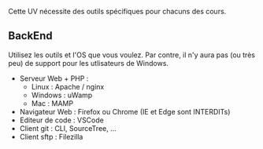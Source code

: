 
Cette UV nécessite des outils spécifiques pour chacuns des cours.

## BackEnd

Utilisez les outils et l'OS que vous voulez.
Par contre, il n'y aura pas (ou très peu) de support pour les utlisateurs de Windows.

- Serveur Web + PHP :
    * Linux : Apache / nginx
    * Windows : uWamp
    * Mac : MAMP
- Navigateur Web : Firefox ou Chrome (IE et Edge sont INTERDITs)
- Editeur de code : VSCode
- Client git : CLI, SourceTree, ...
- Client sftp : Filezilla
